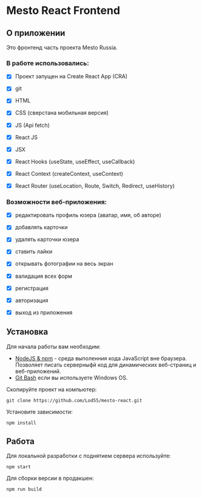 # Mesto React Frontend

## О приложении
Это фронтенд часть проекта Mesto Russia.


### В работе использовались:
- [X] Проект запущен на Create React App (CRA)
- [X] git
- [X] HTML 
- [X] CSS (сверстана мобильная версия)
- [X] JS (Api fetch)
- [X] React JS
- [X] JSX
- [X] React Hooks (useState, useEffect, useCallback)
- [X] React Context (createContext, useContext)
- [X] React Router (useLocation, Route, Switch, Redirect, useHistory)


### Возможности веб-приложения:
- [X] редактировать профиль юзера (аватар, имя, об авторе)
- [X] добавлять карточки
- [X] удалять карточки юзера
- [X] ставить лайки
- [X] открывать фотографии на весь экран
- [X] валидация всех форм
- [X] регистрация
- [X] авторизация
- [X] выход из приложения


## Установка

Для начала работы вам необходим:

- <a href="https://nodejs.org/en/">NodeJS & npm<a> - среда выполенния кода JavaScript вне браузера. Позволяет писать серверныфй код для динамических веб-страниц и веб-приложений.
- <a href="https://gitforwindows.org/">Git Bash<a> если вы используете Windows OS.


Скопируйте проект на компьютер:

```
git clone https://github.com/Lod55/mesto-react.git
```

Установите зависимости:

```
npm install
```

## Работа

Для локальной разработки с поднятием сервера используйте:

```
npm start
```

Для сборки версии в продакшен:

```
npm run build
```
